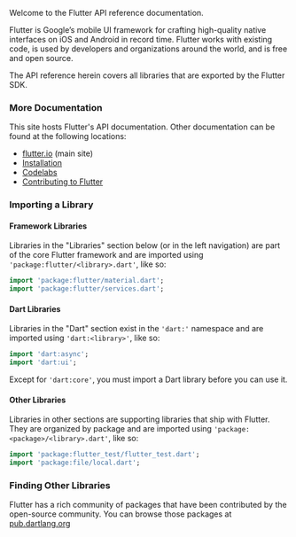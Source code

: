 Welcome to the Flutter API reference documentation.

Flutter is Google’s mobile UI framework for crafting high-quality native
interfaces on iOS and Android in record time. Flutter works with existing code,
is used by developers and organizations around the world, and is free and open
source.

The API reference herein covers all libraries that are exported by the Flutter
SDK.

### More Documentation

This site hosts Flutter's API documentation. Other documentation can be found at
the following locations:

* [flutter.io](https://flutter.io/) (main site)
* [Installation](https://flutter.io/docs/get-started/install)
* [Codelabs](https://flutter.io/docs/codelabs)
* [Contributing to Flutter](https://github.com/flutter/flutter/blob/master/CONTRIBUTING.md)

### Importing a Library

#### Framework Libraries

Libraries in the "Libraries" section below (or in the left navigation) are part
of the core Flutter framework and are imported using
`'package:flutter/<library>.dart'`, like so:

```dart
import 'package:flutter/material.dart';
import 'package:flutter/services.dart';
```

#### Dart Libraries

Libraries in the "Dart" section exist in the `'dart:'` namespace and are imported
using `'dart:<library>'`, like so:

```dart
import 'dart:async';
import 'dart:ui';
```

Except for `'dart:core'`, you must import a Dart library before you can use it.

#### Other Libraries

Libraries in other sections are supporting libraries that ship with Flutter.
They are organized by package and are imported using
`'package:<package>/<library>.dart'`, like so:

```dart
import 'package:flutter_test/flutter_test.dart';
import 'package:file/local.dart';
```

### Finding Other Libraries

Flutter has a rich community of packages that have been contributed by the
open-source community. You can browse those packages at
[pub.dartlang.org](http://pub.dartlang.org/flutter)
